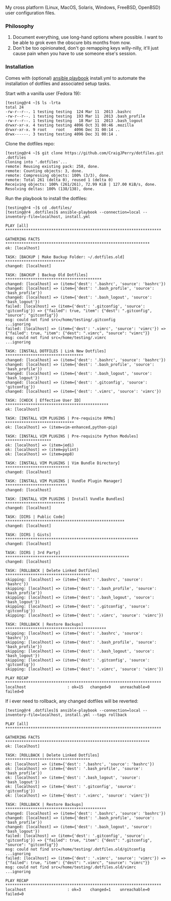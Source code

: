 My cross platform (Linux, MacOS, Solaris, Windows, FreeBSD, OpenBSD)
user configuration files.


### Philosophy ###

1. Document everything, use long-hand options where possible. I want
   to be able to grok even the obscure bits months from now.
2. Don't be too opinionated, don't go remapping keys willy-nilly,
   it'll just cause pain when you have to use someone else's session.


### Installation ###

Comes with (optional) [ansible playbook](http://www.ansibleworks.com)
install.yml to automate the installation of dotfiles and associated
setup tasks.

Start with a vanilla user (Fedora 19):

    [testing@r4 ~]$ ls -lrta
    total 24
    -rw-r--r--. 1 testing testing  124 Mar 11  2013 .bashrc
    -rw-r--r--. 1 testing testing  193 Mar 11  2013 .bash_profile
    -rw-r--r--. 1 testing testing   18 Mar 11  2013 .bash_logout
    drwxr-xr-x. 4 testing testing 4096 Oct 31 00:46 .mozilla
    drwxr-xr-x. 9 root    root    4096 Dec 31 00:14 ..
    drwx------. 3 testing testing 4096 Dec 31 00:14 .

Clone the dotfiles repo:

    [testing@r4 ~]$ git clone https://github.com/CraigJPerry/dotfiles.git .dotfiles
    Cloning into '.dotfiles'...
    remote: Reusing existing pack: 258, done.
    remote: Counting objects: 3, done.
    remote: Compressing objects: 100% (3/3), done.
    remote: Total 261 (delta 0), reused 1 (delta 0)
    Receiving objects: 100% (261/261), 72.99 KiB | 127.00 KiB/s, done.
    Resolving deltas: 100% (138/138), done.

Run the playbook to install the dotfiles:

    [testing@r4 ~]$ cd .dotfiles/
    [testing@r4 .dotfiles]$ ansible-playbook --connection=local --inventory-file=localhost, install.yml

    PLAY [all] ********************************************************************

    GATHERING FACTS ***************************************************************
    ok: [localhost]

    TASK: [BACKUP | Make Backup Folder: ~/.dotfiles.old] **************************
    changed: [localhost]

    TASK: [BACKUP | Backup Old Dotfiles] ******************************************
    changed: [localhost] => (item={'dest': '.bashrc', 'source': 'bashrc'})
    changed: [localhost] => (item={'dest': '.bash_profile', 'source': 'bash_profile'})
    changed: [localhost] => (item={'dest': '.bash_logout', 'source': 'bash_logout'})
    failed: [localhost] => (item={'dest': '.gitconfig', 'source': 'gitconfig'}) => {"failed": true, "item": {"dest": ".gitconfig", "source": "gitconfig"}}
    msg: could not find src=/home/testing/.gitconfig
    ...ignoring
    failed: [localhost] => (item={'dest': '.vimrc', 'source': 'vimrc'}) => {"failed": true, "item": {"dest": ".vimrc", "source": "vimrc"}}
    msg: could not find src=/home/testing/.vimrc
    ...ignoring

    TASK: [INSTALL DOTFILES | Link New Dotfiles] **********************************
    changed: [localhost] => (item={'dest': '.bashrc', 'source': 'bashrc'})
    changed: [localhost] => (item={'dest': '.bash_profile', 'source': 'bash_profile'})
    changed: [localhost] => (item={'dest': '.bash_logout', 'source': 'bash_logout'})
    changed: [localhost] => (item={'dest': '.gitconfig', 'source': 'gitconfig'})
    changed: [localhost] => (item={'dest': '.vimrc', 'source': 'vimrc'})

    TASK: [CHECK | Effective User ID] *********************************************
    ok: [localhost]

    TASK: [INSTALL VIM PLUGINS | Pre-requisite RPMs] ******************************
    ok: [localhost] => (item=vim-enhanced,python-pip)

    TASK: [INSTALL VIM PLUGINS | Pre-requisite Python Modules] ********************
    ok: [localhost] => (item=jedi)
    ok: [localhost] => (item=pylint)
    ok: [localhost] => (item=pep8)

    TASK: [INSTALL VIM PLUGINS | Vim Bundle Directory] ****************************
    changed: [localhost]

    TASK: [INSTALL VIM PLUGINS | Vundle Plugin Manager] ***************************
    changed: [localhost]

    TASK: [INSTALL VIM PLUGINS | Install Vundle Bundles] **************************
    changed: [localhost]

    TASK: [DIRS | Public Code] ****************************************************
    changed: [localhost]

    TASK: [DIRS | Gists] **********************************************************
    changed: [localhost]

    TASK: [DIRS | 3rd Party] ******************************************************
    changed: [localhost]

    TASK: [ROLLBACK | Delete Linked Dotfiles] *************************************
    skipping: [localhost] => (item={'dest': '.bashrc', 'source': 'bashrc'})
    skipping: [localhost] => (item={'dest': '.bash_profile', 'source': 'bash_profile'})
    skipping: [localhost] => (item={'dest': '.bash_logout', 'source': 'bash_logout'})
    skipping: [localhost] => (item={'dest': '.gitconfig', 'source': 'gitconfig'})
    skipping: [localhost] => (item={'dest': '.vimrc', 'source': 'vimrc'})

    TASK: [ROLLBACK | Restore Backups] ********************************************
    skipping: [localhost] => (item={'dest': '.bashrc', 'source': 'bashrc'})
    skipping: [localhost] => (item={'dest': '.bash_profile', 'source': 'bash_profile'})
    skipping: [localhost] => (item={'dest': '.bash_logout', 'source': 'bash_logout'})
    skipping: [localhost] => (item={'dest': '.gitconfig', 'source': 'gitconfig'})
    skipping: [localhost] => (item={'dest': '.vimrc', 'source': 'vimrc'})

    PLAY RECAP ********************************************************************
    localhost                  : ok=15   changed=9    unreachable=0    failed=0

If i ever need to rollback, any changed dotfiles will be reverted:

    [testing@r4 .dotfiles]$ ansible-playbook --connection=local --inventory-file=localhost, install.yml --tags rollback

    PLAY [all] ********************************************************************

    GATHERING FACTS ***************************************************************
    ok: [localhost]

    TASK: [ROLLBACK | Delete Linked Dotfiles] *************************************
    ok: [localhost] => (item={'dest': '.bashrc', 'source': 'bashrc'})
    ok: [localhost] => (item={'dest': '.bash_profile', 'source': 'bash_profile'})
    ok: [localhost] => (item={'dest': '.bash_logout', 'source': 'bash_logout'})
    ok: [localhost] => (item={'dest': '.gitconfig', 'source': 'gitconfig'})
    ok: [localhost] => (item={'dest': '.vimrc', 'source': 'vimrc'})

    TASK: [ROLLBACK | Restore Backups] ********************************************
    changed: [localhost] => (item={'dest': '.bashrc', 'source': 'bashrc'})
    changed: [localhost] => (item={'dest': '.bash_profile', 'source': 'bash_profile'})
    changed: [localhost] => (item={'dest': '.bash_logout', 'source': 'bash_logout'})
    failed: [localhost] => (item={'dest': '.gitconfig', 'source': 'gitconfig'}) => {"failed": true, "item": {"dest": ".gitconfig", "source": "gitconfig"}}
    msg: could not find src=/home/testing/.dotfiles.old/gitconfig
    ...ignoring
    failed: [localhost] => (item={'dest': '.vimrc', 'source': 'vimrc'}) => {"failed": true, "item": {"dest": ".vimrc", "source": "vimrc"}}
    msg: could not find src=/home/testing/.dotfiles.old/vimrc
    ...ignoring

    PLAY RECAP ********************************************************************
    localhost                  : ok=3    changed=1    unreachable=0    failed=0

